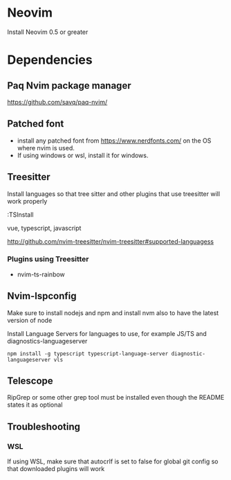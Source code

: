 # Neovim

Install Neovim 0.5 or greater

# Dependencies

## Paq Nvim package manager
https://github.com/savq/paq-nvim/

## Patched font

- install any patched font from https://www.nerdfonts.com/ on the OS where nvim is used.
- If using windows or wsl, install it for windows.



## Treesitter

Install languages so that tree sitter and other plugins that use treesitter will work properly

:TSInstall <language>

vue, typescript, javascript

http://github.com/nvim-treesitter/nvim-treesitter#supported-languagess

### Plugins using Treesitter

- nvim-ts-rainbow

## Nvim-lspconfig

Make sure to install nodejs and npm and install nvm also to have the latest version of node


Install Language Servers for languages to use, for example JS/TS and diagnostics-languageserver

`npm install -g typescript typescript-language-server diagnostic-languageserver vls`


## Telescope

RipGrep or some other grep tool must be installed even though the README states it as optional
    
    
    
## Troubleshooting
    
    
### WSL
If using WSL, make sure that autocrlf is set to false for global git config so that downloaded plugins will work

